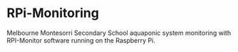 # RPi-Monitoring
Melbourne Montesorri Secondary School aquaponic system monitoring with RPI-Monitor software running on the Raspberry Pi.

